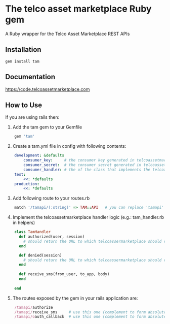The telco asset marketplace Ruby gem
====================================
A Ruby wrapper for the Telco Asset Marketplace REST APIs

Installation
------------
	gem install tam
	
Documentation
-------------
<https://code.telcoassetmarketplace.com>

How to Use
----------
If you are using rails then:

1. Add the tam gem to your Gemfile

```ruby
	gem 'tam'
```

2. Create a tam.yml file in config with following contents:

```yaml
	development: &defaults
		consumer_key:     # the consumer key generated in telcoassetmarketplace.com for you application
		consumer_secret:  # the consumer secret generated in telcoassetmarketplace.com for you application
		consumer_handler: # the of the class that implements the telcoassetmarketplace handler logic
	test:
		<<: *defaults
	production:
		<<: *defaults
```
		
3. Add following route to your routes.rb

```ruby
	match '/tamapi/(:string)' => TAM::API 	# you can replace 'tamapi' with any other namespace
```
	
4. Implement the telcoassetmarketplace handler logic (e.g.: tam_handler.rb in helpers)

```ruby
	class TamHandler
	  def authorized(user, session)
		# should return the URL to which telcoassermarketplace should redirect
	  end

	  def denied(session)
		# should return the URL to which telcoassermarketplace should redirect
	  end
	
	  def receive_sms(from_user, to_app, body)
	  end
	  
	end
```	

5. The routes exposed by the gem in your rails application are:

```ruby
	/tamapi/authorize
	/tamapi/receive_sms		# use this one (complement to form absolute path) as SMS URL when registering your application in telcoassetmarketplace.com
	/tamapi/oauth_callback  # use this one (complement to form absolute path) as OAUTH callback URL when registering your application in telcoassetmarketplace.com
```
